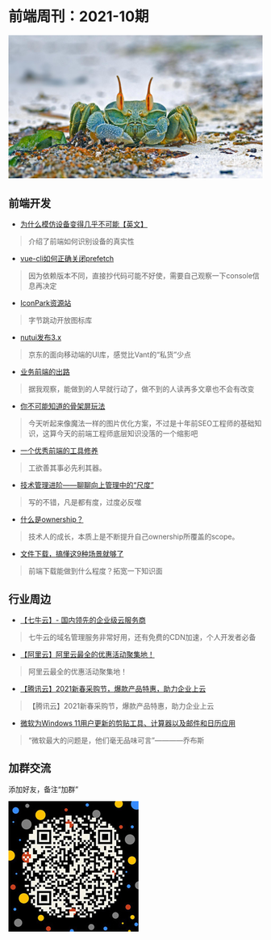 # 前端周刊：2021-10期

[![](/img/bing/20210813.png?imageMogr2/thumbnail/960x)](https://cn.bing.com/search?q=角眼沙蟹)

## 前端开发

- [为什么模仿设备变得几乎不可能【英文】](https://multilogin.com/why-mimicking-a-device-is-almost-impossible/)

> 介绍了前端如何识别设备的真实性

- [vue-cli如何正确关闭prefetch](https://blog.csdn.net/m0_46468123/article/details/106547042)

> 因为依赖版本不同，直接抄代码可能不好使，需要自己观察一下console信息再决定

- [IconPark资源站](https://iconpark.oceanengine.com/home)

> 字节跳动开放图标库

- [nutui发布3.x](https://nutui.jd.com/)

> 京东的面向移动端的UI库，感觉比Vant的“私货”少点

- [业务前端的出路](https://segmentfault.com/a/1190000022571107)

> 据我观察，能做到的人早就行动了，做不到的人读再多文章也不会有改变

- [你不可能知道的骨架屏玩法](https://juejin.cn/post/6994678354200756238#heading-17)

> 今天听起来像魔法一样的图片优化方案，不过是十年前SEO工程师的基础知识，这算今天的前端工程师底层知识没落的一个缩影吧

- [一个优秀前端的工具修养](https://www.yuque.com/surfacew/fe/uqr4ug)

> 工欲善其事必先利其器。

- [技术管理进阶——聊聊向上管理中的“尺度”](https://mp.weixin.qq.com/s?__biz=Mzk0NzI1MDYxNQ==&mid=2247483953&idx=1&sn=718f21f4ec1ae528bfb3253210438d26)

> 写的不错，凡是都有度，过度必反噬

- [什么是ownership？](https://mp.weixin.qq.com/s/PgF1xqUO7dhwDa1eYKt-PQ)

> 技术人的成长，本质上是不断提升自己ownership所覆盖的scope。

- [文件下载，搞懂这9种场景就够了](https://juejin.cn/post/6989413354628448264)

> 前端下载能做到什么程度？拓宽一下知识面

## 行业周边

- [【七牛云】- 国内领先的企业级云服务商](https://marketing.qiniu.com/cps/redirect?redirect_id=4&cps_key=1hfwb75ib2jbm)

> 七牛云的域名管理服务非常好用，还有免费的CDN加速，个人开发者必备

- [【阿里云】阿里云最全的优惠活动聚集地！](https://www.aliyun.com/activity?source=5176.11533457&userCode=y31qmczl)

> 阿里云最全的优惠活动聚集地！

- [【腾讯云】2021新春采购节，爆款产品特惠，助力企业上云](https://curl.qcloud.com/6TLg1x6p)

> 【腾讯云】2021新春采购节，爆款产品特惠，助力企业上云

- [微软为Windows 11用户更新的剪贴工具、计算器以及邮件和日历应用](https://www.cnbeta.com/articles/tech/1165517.htm)

> “微软最大的问题是，他们毫无品味可言”————乔布斯

## 加群交流

添加好友，备注“加群”

![refned_x](../img/a/refined-x.jpg)
